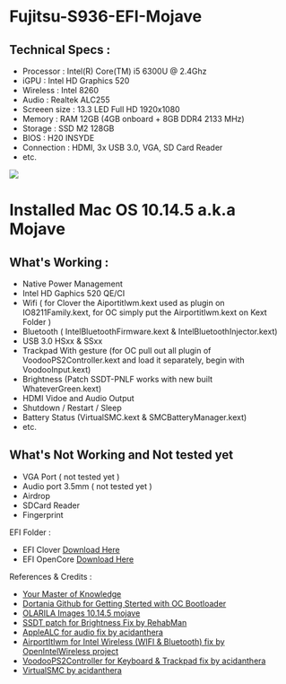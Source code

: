 <!DOCTYPE html>
<body>

<h1>Fujitsu-S936-EFI-Mojave</h1>
  
  <h2>Technical Specs :</h2>
  
- Processor : Intel(R) Core(TM) i5 6300U @ 2.4Ghz
- iGPU : Intel HD Graphics 520
- Wireless : Intel 8260
- Audio : Realtek ALC255
- Screeen size : 13.3 LED Full HD 1920x1080
- Memory : RAM 12GB (4GB onboard + 8GB DDR4 2133 MHz)
- Storage : SSD M2 128GB
- BIOS : H20 INSYDE
- Connection : HDMI, 3x USB 3.0, VGA, SD Card Reader
- etc.

<img style="text-align:center" src="https://support.apple.com/library/APPLE/APPLECARE_ALLGEOS/SP777/mojave-roundel-240.png">
<h1>Installed Mac OS 10.14.5 a.k.a Mojave</h1> 

<h2>What's Working :</h2>

- Native Power Management
- Intel HD Gaphics 520 QE/CI
- Wifi ( for Clover the Aiportitlwm.kext used as plugin on IO8211Family.kext, for OC simply put the Airportitlwm.kext on Kext Folder )
- Bluetooth ( IntelBluetoothFirmware.kext & IntelBluetoothInjector.kext)
- USB 3.0 HSxx & SSxx
- Trackpad With gesture (for OC pull out all plugin of VoodooPS2Controller.kext and load it separately, begin with VoodooInput.kext)
- Brightness (Patch SSDT-PNLF works with new built WhateverGreen.kext)
- HDMI Vidoe and Audio Output
- Shutdown / Restart / Sleep
- Battery Status (VirtualSMC.kext & SMCBatteryManager.kext)
- etc.

<h2>What's Not Working and Not tested yet</h2>

- VGA Port ( not tested yet )
- Audio port 3.5mm ( not tested yet )
- Airdrop
- SDCard Reader
- Fingerprint

EFI Folder :
- EFI Clover <a href="https://drive.google.com/file/d/18GI8pdItJ82WrnPGolAdc3CToPBEJNst/view?usp=sharing">Download Here</a>
- EFI OpenCore <a href="https://drive.google.com/drive/folders/1Um5Tvx7-ocBoKjW9J15zkgW2GJ80jqhI?usp=sharing">Download Here</a>

References & Credits :

- <a href="http://google.co.id">Your Master of Knowledge</a>
- <a href="https://dortania.github.io/getting-started/">Dortania Github for Getting Sterted with OC Bootloader</a>
- <a href="https://www.olarila.com/topic/5139-mojave-olarila/">OLARILA Images 10.14.5 mojave</a>
- <a href="https://www.tonymacx86.com/threads/guide-laptop-backlight-control-using-applebacklightfixup-kext.218222/">SSDT patch for Brightness Fix by RehabMan</a>
- <a href="https://github.com/acidanthera/AppleALC">AppleALC for audio fix by acidanthera</a>
- <a href="https://openintelwireless.github.io/itlwm/Installation.html#airportitlwm">AirportItlwm for Intel Wireless (WIFI & Bluetooth) fix by OpenIntelWireless project</a>
- <a href="https://github.com/acidanthera/VoodooPS2/releases">VoodooPS2Controller for Keyboard & Trackpad fix by acidanthera</a>
- <a href="https://github.com/acidanthera/virtualsmc/releases">VirtualSMC by acidanthera</a> 

</body>
